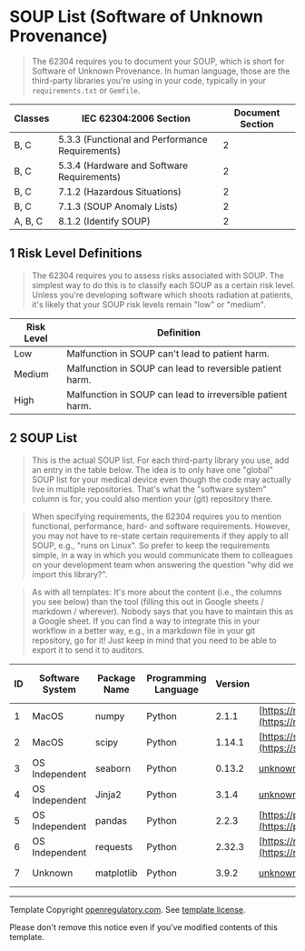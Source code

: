 # SOUP List (Software of Unknown Provenance)

> The 62304 requires you to document your SOUP, which is short for Software of Unknown Provenance. In human
> language, those are the third-party libraries you're using in your code, typically in your
> `requirements.txt` or `Gemfile`.

| Classes | IEC 62304:2006 Section                          | Document Section |
|---------|-------------------------------------------------|------------------|
| B, C    | 5.3.3 (Functional and Performance Requirements) | 2                |
| B, C    | 5.3.4 (Hardware and Software Requirements)      | 2                |
| B, C    | 7.1.2 (Hazardous Situations)                    | 2                |
| B, C    | 7.1.3 (SOUP Anomaly Lists)                      | 2                |
| A, B, C | 8.1.2 (Identify SOUP)                           | 2                |

## 1 Risk Level Definitions

> The 62304 requires you to assess risks associated with SOUP. The simplest way to do this is to classify each
> SOUP as a certain risk level. Unless you're developing software which shoots radiation at patients, it's
> likely that your SOUP risk levels remain "low" or "medium".

| Risk Level | Definition                                                 |
|------------|------------------------------------------------------------|
| Low        | Malfunction in SOUP can't lead to patient harm.            |
| Medium     | Malfunction in SOUP can lead to reversible patient harm.   |
| High       | Malfunction in SOUP can lead to irreversible patient harm. |

## 2 SOUP List

> This is the actual SOUP list. For each third-party library you use, add an entry in the table below. The
> idea is to only have one "global" SOUP list for your medical device even though the code may actually live
> in multiple repositories. That's what the "software system" column is for; you could also mention your (git)
> repository there.

> When specifying requirements, the 62304 requires you to mention functional, performance, hard- and software
> requirements. However, you may not have to re-state certain requirements if they apply to all SOUP,
> e.g., "runs on Linux". So prefer to keep the requirements simple, in a way in which you would communicate them
> to colleagues on your development team when answering the question "why did we import this library?".

> As with all templates: It's more about the content (i.e., the columns you see below) than the tool (filling
> this out in Google sheets / markdown / wherever). Nobody says that you have to maintain this as a Google
> sheet. If you can find a way to integrate this in your workflow in a better way, e.g., in a markdown file in
> your git repository, go for it! Just keep in mind that you need to be able to export it to send it to
> auditors.

| ID | Software System | Package Name | Programming Language | Version | Website                                          | Last verified at | Risk Level | Requirements               | Verification Reasoning                                                    |
|----|-----------------|--------------|----------------------|---------|--------------------------------------------------|------------------|------------|----------------------------|---------------------------------------------------------------------------|
| 1 | MacOS | numpy | Python | 2.1.1 | [https://numpy.org](https://numpy.org) | 2024-09-03 | N/A | N/A | N/A |
| 2 | MacOS | scipy | Python | 1.14.1 | [https://scipy.org/](https://scipy.org/) | 2024-08-21 | N/A | N/A | N/A |
| 3 | OS Independent | seaborn | Python | 0.13.2 | [unknown](unknown) | 2024-01-25 | N/A | N/A | N/A |
| 4 | OS Independent | Jinja2 | Python | 3.1.4 | [unknown](unknown) | 2024-05-05 | N/A | N/A | N/A |
| 5 | OS Independent | pandas | Python | 2.2.3 | [https://pandas.pydata.org](https://pandas.pydata.org) | 2024-09-20 | N/A | N/A | N/A |
| 6 | OS Independent | requests | Python | 2.32.3 | [https://requests.readthedocs.io](https://requests.readthedocs.io) | 2024-05-29 | N/A | N/A | N/A |
| 7 | Unknown | matplotlib | Python | 3.9.2 | [unknown](unknown) | 2024-08-13 | N/A | N/A | N/A |



---
Template Copyright [openregulatory.com](https://openregulatory.com). See [template
license](https://openregulatory.com/template-license).

Please don't remove this notice even if you've modified contents of this template.